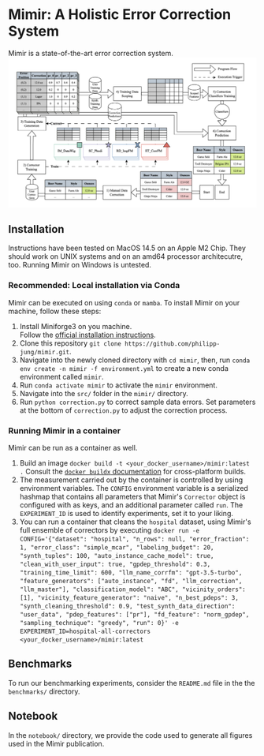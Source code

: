 # Mimir: A Holistic Error Correction System
Mimir is a state-of-the-art error correction system.
![Schematic view of the Mimir error correction system](notebook/img/mimir.png)

## Installation
Instructions have been tested on MacOS 14.5 on an Apple M2 Chip.
They should work on UNIX systems and on an amd64 processor architecutre, too.
Running Mimir on Windows is untested.

### Recommended: Local installation via Conda
Mimir can be executed on using `conda` or `mamba`.
To install Mimir on your machine, follow these steps:

1) Install Miniforge3 on you machine.\
Follow the [official installation instructions](https://github.com/conda-forge/miniforge#download).
1) Clone this repository `git clone https://github.com/philipp-jung/mimir.git`.
1) Navigate into the newly cloned directory with `cd mimir`, then, run `conda env create -n mimir -f environment.yml` to create a new conda environment called `mimir`.
1) Run `conda activate mimir` to activate the `mimir` environment.
1) Navigate into the `src/` folder in the `mimir/` directory.
1) Run `python correction.py` to correct sample data errors. Set parameters at the bottom of `correction.py` to adjust the correction process.


### Running Mimir in a container
Mimir can be run as a container as well.

1) Build an image `docker build -t <your_docker_username>/mimir:latest .` Consult the [`docker buildx` documentation](https://docs.docker.com/reference/cli/docker/buildx/) for cross-platform builds.
1) The measurement carried out by the container is controlled by using environment variables. The `CONFIG` environment variable is a serialized hashmap that contains all parameters that Mimir's `Corrector` object is configured with as keys, and an additional parameter called `run`. The `EXPERIMENT_ID` is used to identify experiments, set it to your liking.
1) You can run a container that cleans the `hospital` dataset, using Mimir's full ensemble of correctors by executing `docker run -e CONFIG='{"dataset": "hospital", "n_rows": null, "error_fraction": 1, "error_class": "simple_mcar", "labeling_budget": 20, "synth_tuples": 100, "auto_instance_cache_model": true, "clean_with_user_input": true, "gpdep_threshold": 0.3, "training_time_limit": 600, "llm_name_corrfm": "gpt-3.5-turbo", "feature_generators": ["auto_instance", "fd", "llm_correction", "llm_master"], "classification_model": "ABC", "vicinity_orders": [1], "vicinity_feature_generator": "naive", "n_best_pdeps": 3, "synth_cleaning_threshold": 0.9, "test_synth_data_direction": "user_data", "pdep_features": ["pr"], "fd_feature": "norm_gpdep", "sampling_technique": "greedy", "run": 0}' -e EXPERIMENT_ID=hospital-all-correctors <your_docker_username>/mimir:latest`

## Benchmarks
To run our benchmarking experiments, consider the `README.md` file in the the `benchmarks/` directory.

## Notebook
In the `notebook/` directory, we provide the code used to generate all figures used in the Mimir publication.
